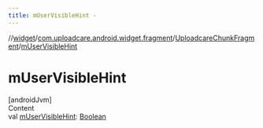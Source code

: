 ```yaml
---
title: mUserVisibleHint -
---
```

//[widget](../../index.md)/[com.uploadcare.android.widget.fragment](../index.md)/[UploadcareChunkFragment](index.md)/[mUserVisibleHint](m-user-visible-hint.md)



# mUserVisibleHint  
[androidJvm]  
Content  
val [mUserVisibleHint](m-user-visible-hint.md): [Boolean](https://kotlinlang.org/api/latest/jvm/stdlib/kotlin/-boolean/index.html)  



